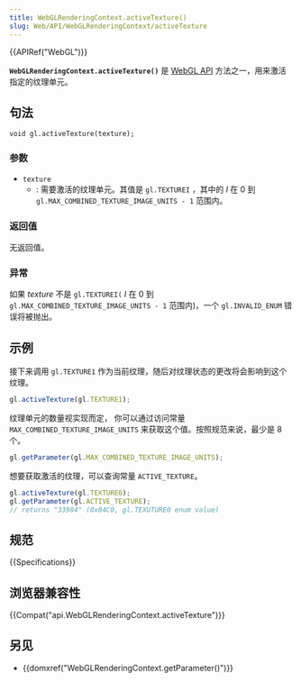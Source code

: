```yaml
---
title: WebGLRenderingContext.activeTexture()
slug: Web/API/WebGLRenderingContext/activeTexture
---
```


{{APIRef("WebGL")}}

**`WebGLRenderingContext.activeTexture()`** 是 [WebGL API](/zh-CN/docs/Web/API/WebGL_API) 方法之一，用来激活指定的纹理单元。

## 句法

```plain
void gl.activeTexture(texture);
```

### 参数

- `texture`
  - : 需要激活的纹理单元。其值是 `gl.TEXTUREI` ，其中的 _I_ 在 0 到 `gl.MAX_COMBINED_TEXTURE_IMAGE_UNITS - 1` 范围内。

### 返回值

无返回值。

### 异常

如果 _texture_ 不是 `gl.TEXTUREI(` _I_ 在 0 到 `gl.MAX_COMBINED_TEXTURE_IMAGE_UNITS - 1` 范围内)，一个 `gl.INVALID_ENUM` 错误将被抛出。

## 示例

接下来调用 `gl.TEXTURE1` 作为当前纹理，随后对纹理状态的更改将会影响到这个纹理。

```js
gl.activeTexture(gl.TEXTURE1);
```

纹理单元的数量视实现而定， 你可以通过访问常量 `MAX_COMBINED_TEXTURE_IMAGE_UNITS` 来获取这个值。按照规范来说，最少是 8 个。

```js
gl.getParameter(gl.MAX_COMBINED_TEXTURE_IMAGE_UNITS);
```

想要获取激活的纹理，可以查询常量 `ACTIVE_TEXTURE`。

```js
gl.activeTexture(gl.TEXTURE0);
gl.getParameter(gl.ACTIVE_TEXTURE);
// returns "33984" (0x84C0, gl.TEXUTURE0 enum value)
```

## 规范

{{Specifications}}

## 浏览器兼容性

{{Compat("api.WebGLRenderingContext.activeTexture")}}

## 另见

- {{domxref("WebGLRenderingContext.getParameter()")}}
